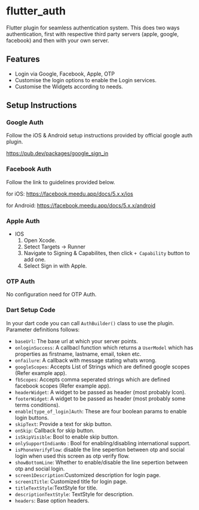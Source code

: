 # flutter_auth

Flutter plugin for seamless authentication system. This does two ways authentication, first with respective third party servers (apple, google, facebook) and then with your own server.

## Features

- Login via Google, Facebook, Apple, OTP
- Customise the login options to enable the Login services.
- Customise the Widgets according to needs.

## Setup Instructions

### Google Auth

Follow the iOS & Android setup instructions provided by official google auth plugin.

https://pub.dev/packages/google_sign_in

### Facebook Auth

Follow the link to guidelines provided below.

for iOS:
https://facebook.meedu.app/docs/5.x.x/ios

for Android:
https://facebook.meedu.app/docs/5.x.x/android

### Apple Auth

- IOS
  1. Open Xcode.
  2. Setect Targets -> Runner
  3. Navigate to Signing & Capabilites, then click `+ Capability` button to add one.
  4. Select Sign in with Apple.

### OTP Auth

No configuration need for OTP Auth.

### Dart Setup Code

In your dart code you can call `AuthBuilder()` class to use the plugin. Parameter definitions follows:

- `baseUrl`: The base url at which your server points.
- `onloginSuccess`: A callbacl function which returns a `UserModel` which has properties as firstname, lastname, email, token etc.
- `onfailure`: A callback with message stating whats wrong.
- `googleScopes`: Accepts List of Strings which are defined google scopes (Refer example app).
- `fbScopes`: Accepts comma seperated strings which are defined facebook scopes (Refer example app).
- `headerWidget`: A widget to be passed as header (most probably Icon).
- `footerWidget`: A widget to be passed as header (most probably some terms conditions).
- `enable[type_of_login]Auth`: These are four boolean params to enable login buttons.
- `skipText`: Provide a text for skip button.
- `onSkip`: Callback for skip button.
- `isSkipVisible`: Bool to enable skip button.
- `onlySupportIndianNo` : Bool for enabling/disabling international support.
- `isPhoneVerifyFlow`: disable the line sepertion between otp and social login when used this screen as otp verify flow.
- `showBottomLine`: Whether to enable/disable the line sepertion between otp and social login.
- `screen1Description`:Customized description for login page.
- `screen1Title`: Customized title for login page.
- `titleTextStyle`:TextStyle for title.
- `descriptionTextStyle`: TextStyle for description.
- `headers`: Base option headers.


